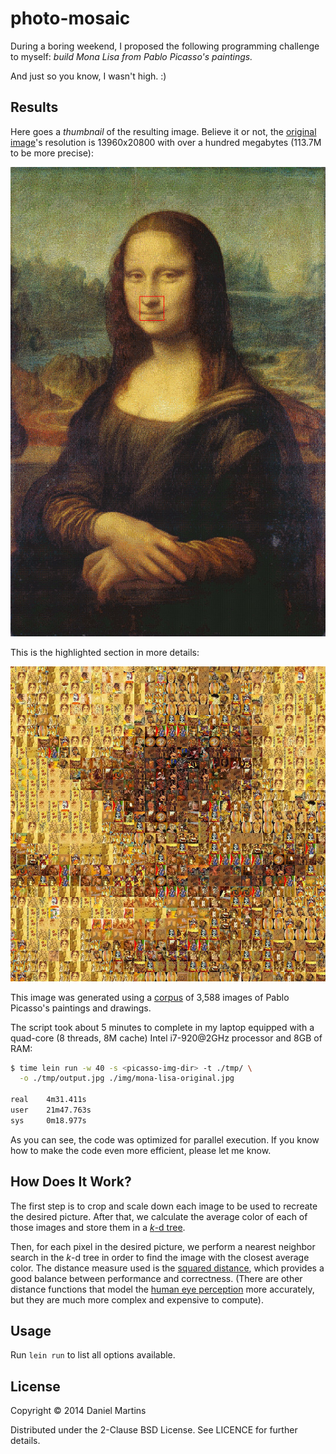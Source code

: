 # photo-mosaic

During a boring weekend, I proposed the following programming challenge to
myself: _build Mona Lisa from Pablo Picasso's paintings._

And just so you know, I wasn't high. :)

## Results

Here goes a _thumbnail_ of the resulting image. Believe it or not, the
[original image](./img/demo-full.jpg.7z)'s resolution is
13960x20800 with over a hundred megabytes (113.7M to be more precise):

![thumb](./img/demo-1.jpg)

This is the highlighted section in more details:

![zoom](./img/demo-2.jpg)

This image was generated using a [corpus](http://torrentz.eu/164f8babe5bb2b6277656842ba2583334add7cc7)
of 3,588 images of Pablo Picasso's paintings and drawings.

The script took about 5 minutes to complete in my laptop equipped with a
quad-core (8 threads, 8M cache) Intel i7-920@2GHz processor and 8GB of RAM:

````bash
$ time lein run -w 40 -s <picasso-img-dir> -t ./tmp/ \
  -o ./tmp/output.jpg ./img/mona-lisa-original.jpg

real    4m31.411s
user    21m47.763s
sys     0m18.977s
````

As you can see, the code was optimized for parallel execution. If you know how
to make the code even more efficient, please let me know.

## How Does It Work?

The first step is to crop and scale down each image to be used to recreate the
desired picture. After that, we calculate the average color of each of those
images and store them in a [_k_-d tree](http://en.wikipedia.org/wiki/K-d_tree).

Then, for each pixel in the desired picture, we perform a nearest neighbor
search in the _k_-d tree in order to find the image with the closest average
color. The distance measure used is the
[squared distance](http://en.wikipedia.org/wiki/Euclidean_distance), which
provides a good balance between performance and correctness. (There are other
distance functions that model the
[human eye perception](http://en.wikipedia.org/wiki/Color_vision) more
accurately, but they are much more complex and expensive to compute).

## Usage

Run `lein run` to list all options available.

## License

Copyright © 2014 Daniel Martins

Distributed under the 2-Clause BSD License. See LICENCE for further details.
